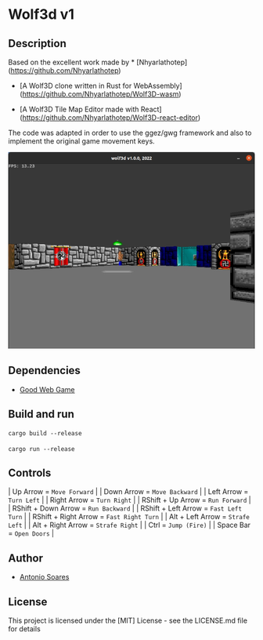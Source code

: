 # Wolf3d v1

## Description

Based on the excellent work made by * [Nhyarlathotep] (https://github.com/Nhyarlathotep)

* [A Wolf3D clone written in Rust for WebAssembly] (https://github.com/Nhyarlathotep/Wolf3D-wasm)

* [A Wolf3D Tile Map Editor made with React] (https://github.com/Nhyarlathotep/Wolf3D-react-editor)

The code was adapted in order to use the ggez/gwg framework and also to implement the original game movement keys.

![](wolf3d.jpg)

## Dependencies

* [Good Web Game](https://github.com/ggez/good-web-game)


## Build and run

```
cargo build --release

cargo run --release
```

## Controls

| Up Arrow = `Move Forward`                 |
| Down Arrow = `Move Backward`              |
| Left Arrow = `Turn Left`                  |
| Right Arrow = `Turn Right`                |
| RShift + Up Arrow = `Run Forward`         |
| RShift + Down Arrow = `Run Backward`      |
| RShift + Left Arrow = `Fast Left Turn`    |
| RShift + Right Arrow = `Fast Right Turn`  |
| Alt + Left Arrow = `Strafe Left`          |
| Alt + Right Arrow = `Strafe Right`        |
| Ctrl = `Jump (Fire)`                      |
| Space Bar = `Open Doors`                  |

## Author

* [Antonio Soares](https://github.com/ccie18473)

## License

This project is licensed under the [MIT] License - see the LICENSE.md file for details

